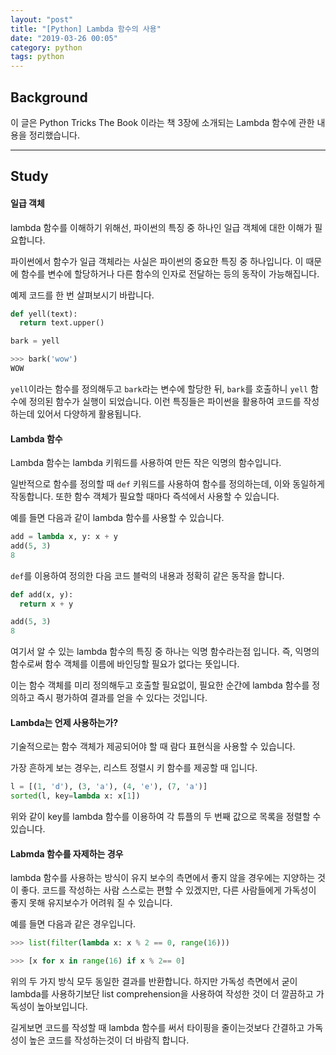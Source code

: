 ```yaml
---
layout: "post"
title: "[Python] Lambda 함수의 사용"
date: "2019-03-26 00:05"
category: python
tags: python
---
```


## Background
이 글은 Python Tricks The Book 이라는 책 3장에 소개되는 Lambda 함수에 관한 내용을 정리했습니다.

---

## Study

#### 일급 객체

lambda 함수를 이해하기 위해선, 파이썬의 특징 중 하나인 일급 객체에 대한 이해가 필요합니다.

파이썬에서 함수가 일급 객체라는 사실은 파이썬의 중요한 특징 중 하나입니다. 이 때문에 함수를 변수에 할당하거나 다른 함수의 인자로 전달하는 등의 동작이 가능해집니다.

예제 코드를 한 번 살펴보시기 바랍니다.
```python
def yell(text):
  return text.upper()

bark = yell

>>> bark('wow')
WOW
```
`yell`이라는 함수를 정의해두고 `bark`라는 변수에 할당한 뒤, `bark`를 호출하니 `yell` 함수에 정의된 함수가 실행이 되었습니다. 이런 특징들은 파이썬을 활용하여 코드를 작성하는데 있어서 다양하게 활용됩니다.

#### Lambda 함수

Lambda 함수는 lambda 키워드를 사용하여 만든 작은 익명의 함수입니다.

일반적으로 함수를 정의할 때 `def` 키워드를 사용하여 함수를 정의하는데, 이와 동일하게 작동합니다. 또한 함수 객체가 필요할 때마다 즉석에서 사용할 수 있습니다.

예를 들면 다음과 같이 lambda 함수를 사용할 수 있습니다.

```python
add = lambda x, y: x + y
add(5, 3)
8
```

`def`를 이용하여 정의한 다음 코드 블럭의 내용과 정확히 같은 동작을 합니다.

```python
def add(x, y):
  return x + y

add(5, 3)
8
```

여기서 알 수 있는 lambda 함수의 특징 중 하나는 익명 함수라는점 입니다. 즉, 익명의 함수로써 함수 객체를 이름에 바인딩할 필요가 없다는 뜻입니다.

이는 함수 객체를 미리 정의해두고 호출할 필요없이, 필요한 순간에 lambda 함수를 정의하고 즉시 평가하여 결과를 얻을 수 있다는 것입니다.

#### Lambda는 언제 사용하는가?
기술적으로는 함수 객체가 제공되어야 할 때 람다 표현식을 사용할 수 있습니다.

가장 흔하게 보는 경우는, 리스트 정렬시 키 함수를 제공할 때 입니다.

```python
l = [(1, 'd'), (3, 'a'), (4, 'e'), (7, 'a')]
sorted(l, key=lambda x: x[1])
```
위와 같이 key를 lambda 함수를 이용하여 각 튜플의 두 번째 값으로 목록을 정렬할 수 있습니다.

#### Labmda 함수를 자제하는 경우
lambda 함수를 사용하는 방식이 유지 보수의 측면에서 좋지 않을 경우에는 지양하는 것이 좋다. 코드를 작성하는 사람 스스로는 편할 수 있겠지만, 다른 사람들에게 가독성이 좋지 못해 유지보수가 어려워 질 수 있습니다.

예를 들면 다음과 같은 경우입니다.
```python
>>> list(filter(lambda x: x % 2 == 0, range(16)))
```


```python
>>> [x for x in range(16) if x % 2== 0]
```
위의 두 가지 방식 모두 동일한 결과를 반환합니다. 하지만 가독성 측면에서 굳이 lambda를 사용하기보단 list comprehension을 사용하여 작성한 것이 더 깔끔하고 가독성이 높아보입니다.

길게보면 코드를 작성할 때 lambda 함수를 써서 타이핑을 줄이는것보다 간결하고 가독성이 높은 코드를 작성하는것이 더 바람직 합니다.
